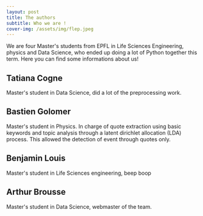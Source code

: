 ```yaml
---
layout: post
title: The authors
subtitle: Who we are !
cover-img: /assets/img/flep.jpeg
---
```

We are four Master's students from EPFL in Life Sciences Engineering, physics and Data Science, who ended up doing a lot of Python together this term. Here you can find some informations about us!

## Tatiana Cogne

Master's student in Data Science, did a lot of the preprocessing work.

## Bastien Golomer

Master's student in Physics. 
In charge of quote extraction using basic keywords and topic analysis through a latent dirichlet allocation (LDA) process. This allowed the detection of event through quotes only.

## Benjamin Louis

Master's student in Life Sciences engineering, beep boop


## Arthur Brousse

Master's student in Data Science, webmaster of the team.  
